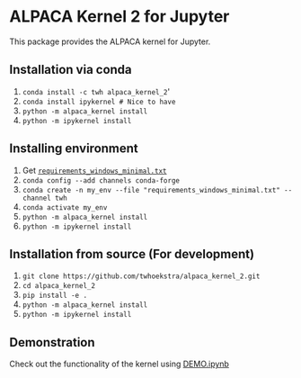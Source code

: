 # ALPACA Kernel 2 for Jupyter

This package provides the ALPACA kernel for Jupyter.

## Installation via conda


1. `conda install -c twh alpaca_kernel_2`'
2. `conda install ipykernel # Nice to have`
3. `python -m alpaca_kernel install`
4. `python -m ipykernel install`

## Installing environment

1. Get [`requirements_windows_minimal.txt`](https://raw.githubusercontent.com/twhoekstra/alpaca_kernel_2/main/requirements_windows_minimal.txt)
2. `conda config --add channels conda-forge`
4. `conda create -n my_env --file "requirements_windows_minimal.txt" --channel twh`
5. `conda activate my_env`
6. `python -m alpaca_kernel install`
7. `python -m ipykernel install`

## Installation from source (For development)

1. `git clone https://github.com/twhoekstra/alpaca_kernel_2.git`
2. `cd alpaca_kernel_2`
3. `pip install -e .`
4. `python -m alpaca_kernel install`
5. `python -m ipykernel install`

## Demonstration
Check out the functionality of the kernel using [DEMO.ipynb](https://raw.githubusercontent.com/twhoekstra/alpaca_kernel_2/main/DEMO.ipynb)